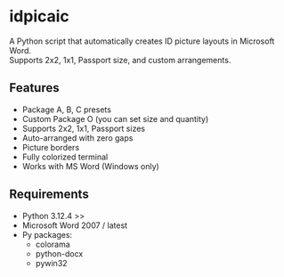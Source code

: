 # idpicaic

A Python script that automatically creates ID picture layouts in Microsoft Word.  
Supports 2x2, 1x1, Passport size, and custom arrangements.

## Features
- Package A, B, C presets
- Custom Package O (you can set size and quantity)
- Supports 2x2, 1x1, Passport sizes
- Auto-arranged with zero gaps
- Picture borders
- Fully colorized terminal
- Works with MS Word (Windows only)

## Requirements
- Python 3.12.4 >>
- Microsoft Word 2007 / latest
- Py packages:
    - colorama
    - python-docx
    - pywin32
